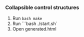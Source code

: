 ### Collapsible control structures
1. Run ```bash make ```
2. Run ```bash ./start.sh`
3. Open generated.html 